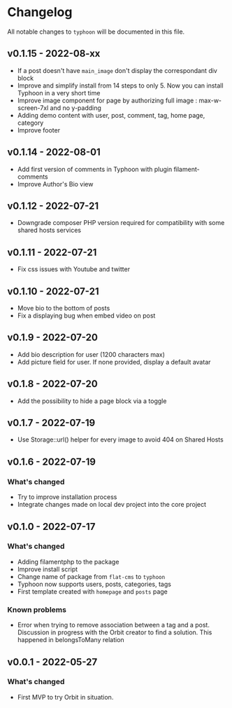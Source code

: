 # Changelog

All notable changes to `typhoon` will be documented in this file.


## v0.1.15 - 2022-08-xx
- If a post doesn't have `main_image` don't display the correspondant div block
- Improve and simplify install from 14 steps to only 5. Now you can install Typhoon in a very short time
- Improve image component for page by authorizing full image : max-w-screen-7xl and no y-padding
- Adding demo content with user, post, comment, tag, home page, category
- Improve footer

## v0.1.14 - 2022-08-01
- Add first version of comments in Typhoon with plugin filament-comments
- Improve Author's Bio view

## v0.1.12 - 2022-07-21
- Downgrade composer PHP version required for compatibility with some shared hosts services

## v0.1.11 - 2022-07-21
- Fix css issues with Youtube and twitter

## v0.1.10 - 2022-07-21
- Move bio to the bottom of posts
- Fix a displaying bug when embed video on post

## v0.1.9 - 2022-07-20
- Add bio description for user (1200 characters max)
- Add picture field for user. If none provided, display a default avatar

## v0.1.8 - 2022-07-20
- Add the possibility to hide a page block via a toggle

## v0.1.7 - 2022-07-19
- Use Storage::url() helper for every image to avoid 404 on Shared Hosts

## v0.1.6 - 2022-07-19

### What's changed
- Try to improve installation process
- Integrate changes made on local dev project into the core project
## v0.1.0 - 2022-07-17

### What's changed
- Adding filamentphp to the package
- Improve install script
- Change name of package from `flat-cms` to `typhoon`
- Typhoon now supports users, posts, categories, tags
- First template created with `homepage` and `posts` page

### Known problems
- Error when trying to remove association between a tag and a post. Discussion in progress with the Orbit creator to find a solution. This happened in belongsToMany relation

## v0.0.1 - 2022-05-27

### What's changed

- First MVP to try Orbit in situation.
